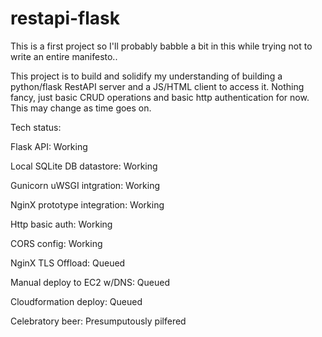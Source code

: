 # restapi-flask

This is a first project so I'll probably babble a bit in this while trying not to write an entire manifesto..

This project is to build and solidify my understanding of building a python/flask RestAPI server and a JS/HTML client to access it.  Nothing fancy, just basic CRUD operations and basic http authentication for now.  This may change as time goes on.

Tech status:

Flask API: Working

Local SQLite DB datastore:  Working

Gunicorn uWSGI intgration:  Working

NginX prototype integration:  Working

Http basic auth:  Working

CORS config:  Working

NginX TLS Offload:  Queued

Manual deploy to EC2 w/DNS:  Queued

Cloudformation deploy:  Queued

Celebratory beer: Presumputously pilfered
